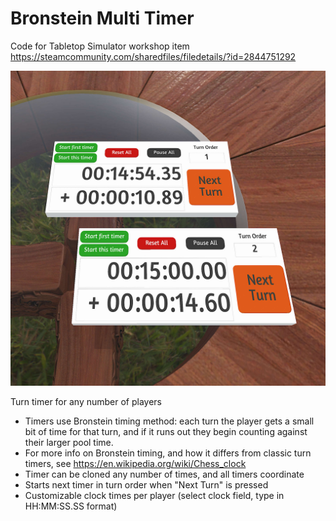 # Bronstein Multi Timer

Code for Tabletop Simulator workshop item https://steamcommunity.com/sharedfiles/filedetails/?id=2844751292

![image](tts_bronstrin_multi_timer.jpg)

Turn timer for any number of players
* Timers use Bronstein timing method: each turn the player gets a small bit of time for that turn, and if it runs out they begin counting against their larger pool time.
* For more info on Bronstein timing, and how it differs from classic turn timers, see https://en.wikipedia.org/wiki/Chess_clock
* Timer can be cloned any number of times, and all timers coordinate
* Starts next timer in turn order when "Next Turn" is pressed
* Customizable clock times per player (select clock field, type in HH:MM:SS.SS format)
